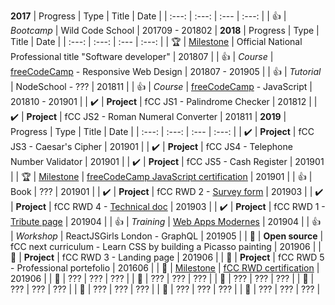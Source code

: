 __2017__
| Progress | Type | Title | Date |
| :---: | :---: | :--- | :---: |
| :+1: | *Bootcamp* | Wild Code School | 201709 - 201802 |
__2018__
| Progress | Type | Title | Date |
| :---: | :---: | :--- | :---: |
| :trophy: | <ins>Milestone</ins> | Official National Professional title "Software developer" | 201807 |
| :+1: | *Course* | [freeCodeCamp](https://learn.freecodecamp.org/) - Responsive Web Design | 201807 - 201905 |
| :+1: | *Tutorial* | NodeSchool - ??? | 201811 |
| :+1: | *Course* | [freeCodeCamp](https://learn.freecodecamp.org/) - JavaScript | 201810 - 201901 |
| :heavy_check_mark: | __Project__ | fCC JS1 - Palindrome Checker | 201812 |
| :heavy_check_mark: | __Project__ | fCC JS2 - Roman Numeral Converter | 201811 |
__2019__
| Progress | Type | Title | Date |
| :---: | :---: | :--- | :---: |
| :heavy_check_mark: | __Project__ | fCC JS3 - Caesar's Cipher | 201901 |
| :heavy_check_mark: | __Project__ | fCC JS4 - Telephone Number Validator | 201901 |
| :heavy_check_mark: | __Project__ | fCC JS5 - Cash Register | 201901 |
| :trophy: | <ins>Milestone</ins> | <ins>[freeCodeCamp JavaScript certification](https://www.freecodecamp.org/certification/codingk8/javascript-algorithms-and-data-structures)</ins> | 201901 |
| :+1: | Book | ??? | 201901 |
| :heavy_check_mark: | __Project__ | fCC RWD 2 - [Survey form](https://codingk8.github.io/freeCodeCamp-Paris-meetups-survey-form/) | 201903 |
| :heavy_check_mark: | __Project__ | fCC RWD 4 - [Technical doc](https://codingk8.github.io/markdown-up-and-running/) | 201903 |
| :heavy_check_mark: | __Project__ | fCC RWD 1 - [Tribute page](https://github.com/codingk8/shooting-for-the-moon) | 201904 |
| :+1: | *Training* | [Web Apps Modernes](https://delicious-insights.com/fr/formations/web-apps-modernes/) | 201904 |
| :+1: | *Workshop* | ReactJSGirls London - GraphQL | 201905 |
| :feet: | __Open source__ | fCC next curriculum - Learn CSS by building a Picasso painting | 201906 |
| :feet: | __Project__ | fCC RWD 3 - Landing page | 201906 |
| :feet: | __Project__ | fCC RWD 5 - Professional portefolio | 201606 |
| :feet: | <ins>Milestone</ins> | <ins>fCC RWD certification</ins> | 201906 |
| :feet: | ??? | ??? | ??? |
| :dart: | ??? | ??? | ??? |
| :dart: | ??? | ??? | ??? |
| :dart: | ??? | ??? | ??? |
| :dart: | ??? | ??? | ??? |
| :dart: | ??? | ??? | ??? |
| :dart: | ??? | ??? | ??? |


